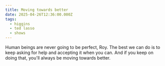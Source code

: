 ```yaml
---
title: Moving towards better
date: 2025-04-26T12:36:00.000Z
tags:
  - higgins
  - ted lasso
  - shows
---
```

Human beings are never going to be perfect, Roy. The best we can do is to keep asking for help and accepting it when you can. And if you keep on doing that, you'll always be moving towards better.

